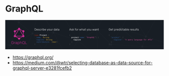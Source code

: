 # GraphQL



![](res/graphql.png)


- https://graphql.org/
- https://medium.com/@wtr/selecting-database-as-data-source-for-graphql-server-e3281fcefb2
